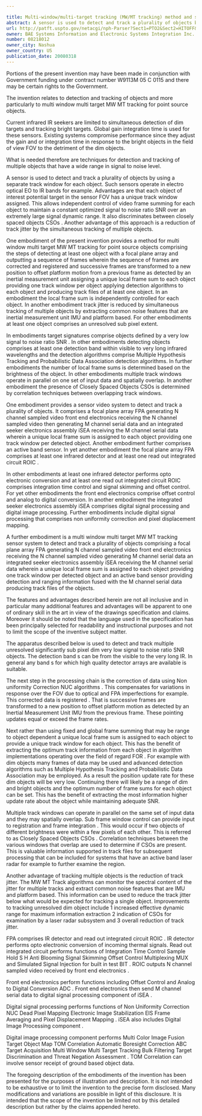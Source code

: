 ```yaml
---

title: Multi-window/multi-target tracking (MW/MT tracking) method and system for point source objects
abstract: A sensor is used to detect and track a plurality of objects by using a separate track window for each object. Such sensors may be electro optical or infrared. Each object of interest (potential target) in the sensor FOV has a unique track window assigned. This allows independent control of video frame summing for each object to maintain a constant (optimized) signal to noise ratio (SNR) over an extremely large signal dynamic range and reduces track jitter by the simultaneous tracking of multiple objects.
url: http://patft.uspto.gov/netacgi/nph-Parser?Sect1=PTO2&Sect2=HITOFF&p=1&u=%2Fnetahtml%2FPTO%2Fsearch-adv.htm&r=1&f=G&l=50&d=PALL&S1=08218012&OS=08218012&RS=08218012
owner: BAE Systems Information and Electronic Systems Integration Inc.
number: 08218012
owner_city: Nashua
owner_country: US
publication_date: 20080318
---
```

Portions of the present invention may have been made in conjunction with Government funding under contract number W9113M 05 C 0115 and there may be certain rights to the Government.

The invention relates to detection and tracking of objects and more particularly to multi window multi target MW MT tracking for point source objects.

Current infrared IR seekers are limited to simultaneous detection of dim targets and tracking bright targets. Global gain integration time is used for these sensors. Existing systems compromise performance since they adjust the gain and or integration time in response to the bright objects in the field of view FOV to the detriment of the dim objects.

What is needed therefore are techniques for detection and tracking of multiple objects that have a wide range in signal to noise level.

A sensor is used to detect and track a plurality of objects by using a separate track window for each object. Such sensors operate in electro optical EO to IR bands for example. Advantages are that each object of interest potential target in the sensor FOV has a unique track window assigned. This allows independent control of video frame summing for each object to maintain a constant optimized signal to noise ratio SNR over an extremely large signal dynamic range. It also discriminates between closely spaced objects CSOs . Another advantage of this approach is a reduction of track jitter by the simultaneous tracking of multiple objects.

One embodiment of the present invention provides a method for multi window multi target MW MT tracking for point source objects comprising the steps of detecting at least one object with a focal plane array and outputting a sequence of frames wherein the sequence of frames are corrected and registered and successive frames are transformed to a new position to offset platform motion from a previous frame as detected by an inertial measurement unit assigning a unique local frame sum to each object providing one track window per object applying detection algorithms to each object and producing track files of at least one object. In an embodiment the local frame sum is independently controlled for each object. In another embodiment track jitter is reduced by simultaneous tracking of multiple objects by extracting common noise features that are inertial measurement unit IMU and platform based. For other embodiments at least one object comprises an unresolved sub pixel extent.

In embodiments target signatures comprise objects defined by a very low signal to noise ratio SNR . In other embodiments detecting objects comprises at least one detection band within visible to very long infrared wavelengths and the detection algorithms comprise Multiple Hypothesis Tracking and Probabilistic Data Association detection algorithms. In further embodiments the number of local frame sums is determined based on the brightness of the object. In other embodiments multiple track windows operate in parallel on one set of input data and spatially overlap. In another embodiment the presence of Closely Spaced Objects CSOs is determined by correlation techniques between overlapping track windows.

One embodiment provides a sensor video system to detect and track a plurality of objects. It comprises a focal plane array FPA generating N channel sampled video front end electronics receiving the N channel sampled video then generating M channel serial data and an integrated seeker electronics assembly iSEA receiving the M channel serial data wherein a unique local frame sum is assigned to each object providing one track window per detected object. Another embodiment further comprises an active band sensor. In yet another embodiment the focal plane array FPA comprises at least one infrared detector and at least one read out integrated circuit ROIC .

In other embodiments at least one infrared detector performs opto electronic conversion and at least one read out integrated circuit ROIC comprises integration time control and signal skimming and offset control. For yet other embodiments the front end electronics comprise offset control and analog to digital conversion. In another embodiment the integrated seeker electronics assembly iSEA comprises digital signal processing and digital image processing. Further embodiments include digital signal processing that comprises non uniformity correction and pixel displacement mapping.

A further embodiment is a multi window multi target MW MT tracking sensor system to detect and track a plurality of objects comprising a focal plane array FPA generating N channel sampled video front end electronics receiving the N channel sampled video generating M channel serial data an integrated seeker electronics assembly iSEA receiving the M channel serial data wherein a unique local frame sum is assigned to each object providing one track window per detected object and an active band sensor providing detection and ranging information fused with the M channel serial data producing track files of the objects.

The features and advantages described herein are not all inclusive and in particular many additional features and advantages will be apparent to one of ordinary skill in the art in view of the drawings specification and claims. Moreover it should be noted that the language used in the specification has been principally selected for readability and instructional purposes and not to limit the scope of the inventive subject matter.

The apparatus described below is used to detect and track multiple unresolved significantly sub pixel dim very low signal to noise ratio SNR objects. The detection band s can be from the visible to the very long IR. In general any band s for which high quality detector arrays are available is suitable.

The next step in the processing chain is the correction of data using Non uniformity Correction NUC algorithms . This compensates for variations in response over the FOV due to optical and FPA imperfections for example. This corrected data is registered . That is successive frames are transformed to a new position to offset platform motion as detected by an Inertial Measurement Unit IMU from the previous frame. These pointing updates equal or exceed the frame rates.

Next rather than using fixed and global frame summing that may be range to object dependent a unique local frame sum is assigned to each object to provide a unique track window for each object. This has the benefit of extracting the optimum track information from each object in algorithm implementations operating over the field of regard FOR . For example with dim objects many frames of data may be used and advanced detection algorithms such as Multiple Hypothesis Tracking and Probabilistic Data Association may be employed. As a result the position update rate for these dim objects will be very low. Continuing there will likely be a range of dim and bright objects and the optimum number of frame sums for each object can be set. This has the benefit of extracting the most information higher update rate about the object while maintaining adequate SNR.

Multiple track windows can operate in parallel on the same set of input data and they may spatially overlap. Sub frame window control can provide input to registration and frame integration . This would occur if two objects of different brightness were within a few pixels of each other. This is referred to as Closely Spaced Objects CSOs . Correlation techniques between the various windows that overlap are used to determine if CSOs are present. This is valuable information supported in track files for subsequent processing that can be included for systems that have an active band laser radar for example to further examine the region.

Another advantage of tracking multiple objects is the reduction of track jitter. The MW MT Track algorithms can monitor the spectral content of the jitter for multiple tracks and extract common noise features that are IMU and platform based. This information can be used to reduce the track jitter below what would be expected for tracking a single object. Improvements to tracking unresolved dim object include 1 increased effective dynamic range for maximum information extraction 2 indication of CSOs for examination by a laser radar subsystem and 3 overall reduction of track jitter.

FPA comprises IR detector and read out integrated circuit ROIC . IR detector performs opto electronic conversion of incoming thermal signals. Read out integrated circuit performs functions of Integration Time Control Sample Hold S H Anti Blooming Signal Skimming Offset Control Multiplexing MUX and Simulated Signal Injection for built in test BIT . ROIC outputs N channel sampled video received by front end electronics .

Front end electronics perform functions including Offset Control and Analog to Digital Conversion ADC . Front end electronics then send M channel serial data to digital signal processing component of iSEA .

Digital signal processing performs functions of Non Uniformity Correction NUC Dead Pixel Mapping Electronic Image Stabilization EIS Frame Averaging and Pixel Displacement Mapping . iSEA also includes Digital Image Processing component .

Digital image processing component performs Multi Color Image Fusion Target Object Map TOM Correlation Automatic Boresight Correction ABC Target Acquisition Multi Window Multi Target Tracking Bulk Filtering Target Discrimination and Threat Negation Assessment . TOM Correlation can involve sensor receipt of ground based object data.

The foregoing description of the embodiments of the invention has been presented for the purposes of illustration and description. It is not intended to be exhaustive or to limit the invention to the precise form disclosed. Many modifications and variations are possible in light of this disclosure. It is intended that the scope of the invention be limited not by this detailed description but rather by the claims appended hereto.

